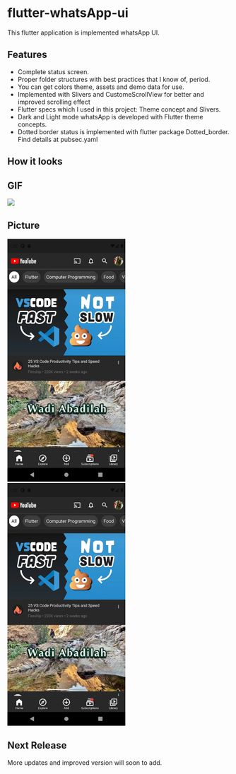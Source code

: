 # flutter-whatsApp-ui

This flutter application is implemented whatsApp UI. 

## Features

- Complete status screen.
- Proper folder structures with best practices that I know of, period.
- You can get colors theme, assets and demo data for use.
- Implemented with Slivers and CustomeScrollView for better and improved scrolling effect
- Flutter specs which I used in this project: Theme concept and Slivers.
- Dark and Light mode whatsApp is developed with Flutter theme concepts.
- Dotted border status is implemented with flutter package Dotted_border. Find details at pubsec.yaml

## How it looks

## GIF

<img src="https://github.com/Insha-Siddiquii/flutter-youtube-ui/blob/master/youtube.gif"  height="550">

## Picture

<img src="https://github.com/Insha-Siddiquii/flutter-youtube-ui/blob/master/youtube_ss.png"  height="550"> <img src="https://github.com/Insha-Siddiquii/flutter-youtube-ui/blob/master/youtube_ss.png"  height="550">

## Next Release

More updates and improved version will soon to add.
